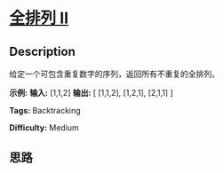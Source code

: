 # [全排列 II][title]

## Description

给定一个可包含重复数字的序列，返回所有不重复的全排列。

**示例:**
            **输入:** [1,1,2]    **输出:**    [      [1,1,2],      [1,2,1],      [2,1,1]    ]


**Tags:** Backtracking

**Difficulty:** Medium

## 思路

[title]: https://leetcode-cn.com/problems/permutations-ii
